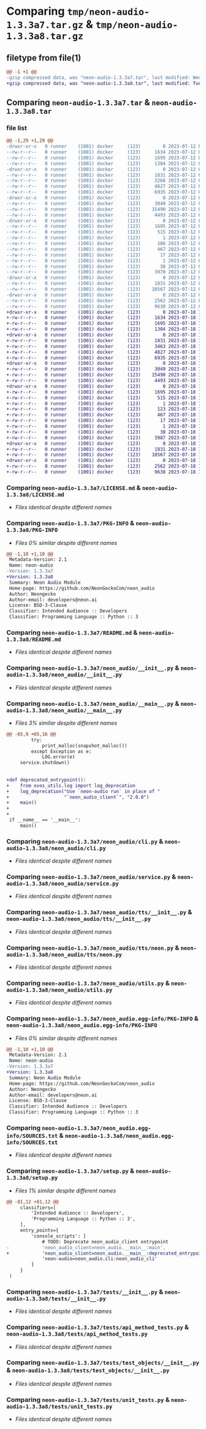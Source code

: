 # Comparing `tmp/neon-audio-1.3.3a7.tar.gz` & `tmp/neon-audio-1.3.3a8.tar.gz`

## filetype from file(1)

```diff
@@ -1 +1 @@
-gzip compressed data, was "neon-audio-1.3.3a7.tar", last modified: Wed Jul 12 01:51:55 2023, max compression
+gzip compressed data, was "neon-audio-1.3.3a8.tar", last modified: Tue Jul 18 19:17:31 2023, max compression
```

## Comparing `neon-audio-1.3.3a7.tar` & `neon-audio-1.3.3a8.tar`

### file list

```diff
@@ -1,29 +1,29 @@
-drwxr-xr-x   0 runner    (1001) docker     (123)        0 2023-07-12 01:51:55.500967 neon-audio-1.3.3a7/
--rw-r--r--   0 runner    (1001) docker     (123)     1634 2023-07-12 01:51:46.000000 neon-audio-1.3.3a7/LICENSE.md
--rw-r--r--   0 runner    (1001) docker     (123)     1695 2023-07-12 01:51:55.500967 neon-audio-1.3.3a7/PKG-INFO
--rw-r--r--   0 runner    (1001) docker     (123)     1304 2023-07-12 01:51:46.000000 neon-audio-1.3.3a7/README.md
-drwxr-xr-x   0 runner    (1001) docker     (123)        0 2023-07-12 01:51:55.496967 neon-audio-1.3.3a7/neon_audio/
--rw-r--r--   0 runner    (1001) docker     (123)     1831 2023-07-12 01:51:46.000000 neon-audio-1.3.3a7/neon_audio/__init__.py
--rw-r--r--   0 runner    (1001) docker     (123)     3266 2023-07-12 01:51:46.000000 neon-audio-1.3.3a7/neon_audio/__main__.py
--rw-r--r--   0 runner    (1001) docker     (123)     4827 2023-07-12 01:51:46.000000 neon-audio-1.3.3a7/neon_audio/cli.py
--rw-r--r--   0 runner    (1001) docker     (123)     6935 2023-07-12 01:51:46.000000 neon-audio-1.3.3a7/neon_audio/service.py
-drwxr-xr-x   0 runner    (1001) docker     (123)        0 2023-07-12 01:51:55.496967 neon-audio-1.3.3a7/neon_audio/tts/
--rw-r--r--   0 runner    (1001) docker     (123)     3049 2023-07-12 01:51:46.000000 neon-audio-1.3.3a7/neon_audio/tts/__init__.py
--rw-r--r--   0 runner    (1001) docker     (123)    15490 2023-07-12 01:51:46.000000 neon-audio-1.3.3a7/neon_audio/tts/neon.py
--rw-r--r--   0 runner    (1001) docker     (123)     4493 2023-07-12 01:51:46.000000 neon-audio-1.3.3a7/neon_audio/utils.py
-drwxr-xr-x   0 runner    (1001) docker     (123)        0 2023-07-12 01:51:55.496967 neon-audio-1.3.3a7/neon_audio.egg-info/
--rw-r--r--   0 runner    (1001) docker     (123)     1695 2023-07-12 01:51:55.000000 neon-audio-1.3.3a7/neon_audio.egg-info/PKG-INFO
--rw-r--r--   0 runner    (1001) docker     (123)      515 2023-07-12 01:51:55.000000 neon-audio-1.3.3a7/neon_audio.egg-info/SOURCES.txt
--rw-r--r--   0 runner    (1001) docker     (123)        1 2023-07-12 01:51:55.000000 neon-audio-1.3.3a7/neon_audio.egg-info/dependency_links.txt
--rw-r--r--   0 runner    (1001) docker     (123)      106 2023-07-12 01:51:55.000000 neon-audio-1.3.3a7/neon_audio.egg-info/entry_points.txt
--rw-r--r--   0 runner    (1001) docker     (123)      467 2023-07-12 01:51:55.000000 neon-audio-1.3.3a7/neon_audio.egg-info/requires.txt
--rw-r--r--   0 runner    (1001) docker     (123)       17 2023-07-12 01:51:55.000000 neon-audio-1.3.3a7/neon_audio.egg-info/top_level.txt
--rw-r--r--   0 runner    (1001) docker     (123)        1 2023-07-12 01:51:55.000000 neon-audio-1.3.3a7/neon_audio.egg-info/zip-safe
--rw-r--r--   0 runner    (1001) docker     (123)       38 2023-07-12 01:51:55.500967 neon-audio-1.3.3a7/setup.cfg
--rw-r--r--   0 runner    (1001) docker     (123)     3970 2023-07-12 01:51:46.000000 neon-audio-1.3.3a7/setup.py
-drwxr-xr-x   0 runner    (1001) docker     (123)        0 2023-07-12 01:51:55.500967 neon-audio-1.3.3a7/tests/
--rw-r--r--   0 runner    (1001) docker     (123)     1831 2023-07-12 01:51:46.000000 neon-audio-1.3.3a7/tests/__init__.py
--rw-r--r--   0 runner    (1001) docker     (123)    10567 2023-07-12 01:51:46.000000 neon-audio-1.3.3a7/tests/api_method_tests.py
-drwxr-xr-x   0 runner    (1001) docker     (123)        0 2023-07-12 01:51:55.500967 neon-audio-1.3.3a7/tests/test_objects/
--rw-r--r--   0 runner    (1001) docker     (123)     2562 2023-07-12 01:51:46.000000 neon-audio-1.3.3a7/tests/test_objects/__init__.py
--rw-r--r--   0 runner    (1001) docker     (123)     9638 2023-07-12 01:51:46.000000 neon-audio-1.3.3a7/tests/unit_tests.py
+drwxr-xr-x   0 runner    (1001) docker     (123)        0 2023-07-18 19:17:31.211421 neon-audio-1.3.3a8/
+-rw-r--r--   0 runner    (1001) docker     (123)     1634 2023-07-18 19:17:26.000000 neon-audio-1.3.3a8/LICENSE.md
+-rw-r--r--   0 runner    (1001) docker     (123)     1695 2023-07-18 19:17:31.211421 neon-audio-1.3.3a8/PKG-INFO
+-rw-r--r--   0 runner    (1001) docker     (123)     1304 2023-07-18 19:17:26.000000 neon-audio-1.3.3a8/README.md
+drwxr-xr-x   0 runner    (1001) docker     (123)        0 2023-07-18 19:17:31.207421 neon-audio-1.3.3a8/neon_audio/
+-rw-r--r--   0 runner    (1001) docker     (123)     1831 2023-07-18 19:17:26.000000 neon-audio-1.3.3a8/neon_audio/__init__.py
+-rw-r--r--   0 runner    (1001) docker     (123)     3463 2023-07-18 19:17:26.000000 neon-audio-1.3.3a8/neon_audio/__main__.py
+-rw-r--r--   0 runner    (1001) docker     (123)     4827 2023-07-18 19:17:26.000000 neon-audio-1.3.3a8/neon_audio/cli.py
+-rw-r--r--   0 runner    (1001) docker     (123)     6935 2023-07-18 19:17:26.000000 neon-audio-1.3.3a8/neon_audio/service.py
+drwxr-xr-x   0 runner    (1001) docker     (123)        0 2023-07-18 19:17:31.211421 neon-audio-1.3.3a8/neon_audio/tts/
+-rw-r--r--   0 runner    (1001) docker     (123)     3049 2023-07-18 19:17:26.000000 neon-audio-1.3.3a8/neon_audio/tts/__init__.py
+-rw-r--r--   0 runner    (1001) docker     (123)    15490 2023-07-18 19:17:26.000000 neon-audio-1.3.3a8/neon_audio/tts/neon.py
+-rw-r--r--   0 runner    (1001) docker     (123)     4493 2023-07-18 19:17:26.000000 neon-audio-1.3.3a8/neon_audio/utils.py
+drwxr-xr-x   0 runner    (1001) docker     (123)        0 2023-07-18 19:17:31.211421 neon-audio-1.3.3a8/neon_audio.egg-info/
+-rw-r--r--   0 runner    (1001) docker     (123)     1695 2023-07-18 19:17:31.000000 neon-audio-1.3.3a8/neon_audio.egg-info/PKG-INFO
+-rw-r--r--   0 runner    (1001) docker     (123)      515 2023-07-18 19:17:31.000000 neon-audio-1.3.3a8/neon_audio.egg-info/SOURCES.txt
+-rw-r--r--   0 runner    (1001) docker     (123)        1 2023-07-18 19:17:31.000000 neon-audio-1.3.3a8/neon_audio.egg-info/dependency_links.txt
+-rw-r--r--   0 runner    (1001) docker     (123)      123 2023-07-18 19:17:31.000000 neon-audio-1.3.3a8/neon_audio.egg-info/entry_points.txt
+-rw-r--r--   0 runner    (1001) docker     (123)      467 2023-07-18 19:17:31.000000 neon-audio-1.3.3a8/neon_audio.egg-info/requires.txt
+-rw-r--r--   0 runner    (1001) docker     (123)       17 2023-07-18 19:17:31.000000 neon-audio-1.3.3a8/neon_audio.egg-info/top_level.txt
+-rw-r--r--   0 runner    (1001) docker     (123)        1 2023-07-18 19:17:31.000000 neon-audio-1.3.3a8/neon_audio.egg-info/zip-safe
+-rw-r--r--   0 runner    (1001) docker     (123)       38 2023-07-18 19:17:31.211421 neon-audio-1.3.3a8/setup.cfg
+-rw-r--r--   0 runner    (1001) docker     (123)     3987 2023-07-18 19:17:26.000000 neon-audio-1.3.3a8/setup.py
+drwxr-xr-x   0 runner    (1001) docker     (123)        0 2023-07-18 19:17:31.211421 neon-audio-1.3.3a8/tests/
+-rw-r--r--   0 runner    (1001) docker     (123)     1831 2023-07-18 19:17:26.000000 neon-audio-1.3.3a8/tests/__init__.py
+-rw-r--r--   0 runner    (1001) docker     (123)    10567 2023-07-18 19:17:26.000000 neon-audio-1.3.3a8/tests/api_method_tests.py
+drwxr-xr-x   0 runner    (1001) docker     (123)        0 2023-07-18 19:17:31.211421 neon-audio-1.3.3a8/tests/test_objects/
+-rw-r--r--   0 runner    (1001) docker     (123)     2562 2023-07-18 19:17:26.000000 neon-audio-1.3.3a8/tests/test_objects/__init__.py
+-rw-r--r--   0 runner    (1001) docker     (123)     9638 2023-07-18 19:17:26.000000 neon-audio-1.3.3a8/tests/unit_tests.py
```

### Comparing `neon-audio-1.3.3a7/LICENSE.md` & `neon-audio-1.3.3a8/LICENSE.md`

 * *Files identical despite different names*

### Comparing `neon-audio-1.3.3a7/PKG-INFO` & `neon-audio-1.3.3a8/PKG-INFO`

 * *Files 0% similar despite different names*

```diff
@@ -1,10 +1,10 @@
 Metadata-Version: 2.1
 Name: neon-audio
-Version: 1.3.3a7
+Version: 1.3.3a8
 Summary: Neon Audio Module
 Home-page: https://github.com/NeonGeckoCom/neon_audio
 Author: Neongecko
 Author-email: developers@neon.ai
 License: BSD-3-Clause
 Classifier: Intended Audience :: Developers
 Classifier: Programming Language :: Python :: 3
```

### Comparing `neon-audio-1.3.3a7/README.md` & `neon-audio-1.3.3a8/README.md`

 * *Files identical despite different names*

### Comparing `neon-audio-1.3.3a7/neon_audio/__init__.py` & `neon-audio-1.3.3a8/neon_audio/__init__.py`

 * *Files identical despite different names*

### Comparing `neon-audio-1.3.3a7/neon_audio/__main__.py` & `neon-audio-1.3.3a8/neon_audio/__main__.py`

 * *Files 3% similar despite different names*

```diff
@@ -65,9 +65,16 @@
         try:
             print_malloc(snapshot_malloc())
         except Exception as e:
             LOG.error(e)
     service.shutdown()
 
 
+def deprecated_entrypoint():
+    from ovos_utils.log import log_deprecation
+    log_deprecation("Use `neon-audio run` in place of "
+                    "`neon_audio_client`", "2.0.0")
+    main()
+
+
 if __name__ == '__main__':
     main()
```

### Comparing `neon-audio-1.3.3a7/neon_audio/cli.py` & `neon-audio-1.3.3a8/neon_audio/cli.py`

 * *Files identical despite different names*

### Comparing `neon-audio-1.3.3a7/neon_audio/service.py` & `neon-audio-1.3.3a8/neon_audio/service.py`

 * *Files identical despite different names*

### Comparing `neon-audio-1.3.3a7/neon_audio/tts/__init__.py` & `neon-audio-1.3.3a8/neon_audio/tts/__init__.py`

 * *Files identical despite different names*

### Comparing `neon-audio-1.3.3a7/neon_audio/tts/neon.py` & `neon-audio-1.3.3a8/neon_audio/tts/neon.py`

 * *Files identical despite different names*

### Comparing `neon-audio-1.3.3a7/neon_audio/utils.py` & `neon-audio-1.3.3a8/neon_audio/utils.py`

 * *Files identical despite different names*

### Comparing `neon-audio-1.3.3a7/neon_audio.egg-info/PKG-INFO` & `neon-audio-1.3.3a8/neon_audio.egg-info/PKG-INFO`

 * *Files 0% similar despite different names*

```diff
@@ -1,10 +1,10 @@
 Metadata-Version: 2.1
 Name: neon-audio
-Version: 1.3.3a7
+Version: 1.3.3a8
 Summary: Neon Audio Module
 Home-page: https://github.com/NeonGeckoCom/neon_audio
 Author: Neongecko
 Author-email: developers@neon.ai
 License: BSD-3-Clause
 Classifier: Intended Audience :: Developers
 Classifier: Programming Language :: Python :: 3
```

### Comparing `neon-audio-1.3.3a7/neon_audio.egg-info/SOURCES.txt` & `neon-audio-1.3.3a8/neon_audio.egg-info/SOURCES.txt`

 * *Files identical despite different names*

### Comparing `neon-audio-1.3.3a7/setup.py` & `neon-audio-1.3.3a8/setup.py`

 * *Files 1% similar despite different names*

```diff
@@ -81,12 +81,12 @@
     classifiers=[
         'Intended Audience :: Developers',
         'Programming Language :: Python :: 3',
     ],
     entry_points={
         'console_scripts': [
             # TODO: Deprecate neon_audio_client entrypoint
-            'neon_audio_client=neon_audio.__main__:main',
+            'neon_audio_client=neon_audio.__main__:deprecated_entrypoint',
             'neon-audio=neon_audio.cli:neon_audio_cli'
         ]
     }
 )
```

### Comparing `neon-audio-1.3.3a7/tests/__init__.py` & `neon-audio-1.3.3a8/tests/__init__.py`

 * *Files identical despite different names*

### Comparing `neon-audio-1.3.3a7/tests/api_method_tests.py` & `neon-audio-1.3.3a8/tests/api_method_tests.py`

 * *Files identical despite different names*

### Comparing `neon-audio-1.3.3a7/tests/test_objects/__init__.py` & `neon-audio-1.3.3a8/tests/test_objects/__init__.py`

 * *Files identical despite different names*

### Comparing `neon-audio-1.3.3a7/tests/unit_tests.py` & `neon-audio-1.3.3a8/tests/unit_tests.py`

 * *Files identical despite different names*

